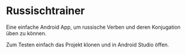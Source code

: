 # Russischtrainer

Eine einfache Android App, um russische Verben und deren Konjugation üben zu können.

Zum Testen einfach das Projekt klonen und in Android Studio öffen.

